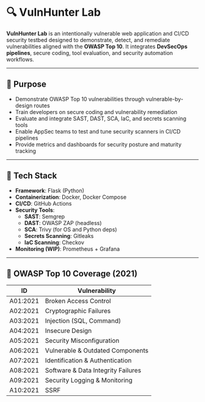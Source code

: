 # 🔍 VulnHunter Lab

**VulnHunter Lab** is an intentionally vulnerable web application and CI/CD security testbed designed to demonstrate, detect, and remediate vulnerabilities aligned with the **OWASP Top 10**. It integrates **DevSecOps pipelines**, secure coding, tool evaluation,
and security automation workflows.

---

## 📌 Purpose

- Demonstrate OWASP Top 10 vulnerabilities through vulnerable-by-design routes
- Train developers on secure coding and vulnerability remediation
- Evaluate and integrate SAST, DAST, SCA, IaC, and secrets scanning tools
- Enable AppSec teams to test and tune security scanners in CI/CD pipelines
- Provide metrics and dashboards for security posture and maturity tracking

---

## 🧰 Tech Stack

- **Framework**: Flask (Python)
- **Containerization**: Docker, Docker Compose
- **CI/CD**: GitHub Actions
- **Security Tools**:
  - **SAST**: Semgrep
  - **DAST**: OWASP ZAP (headless)
  - **SCA**: Trivy (for OS and Python deps)
  - **Secrets Scanning**: Gitleaks
  - **IaC Scanning**: Checkov
- **Monitoring (WIP)**: Prometheus + Grafana

---

## 🔐 OWASP Top 10 Coverage (2021)

| ID         | Vulnerability                    | 
|------------|----------------------------------|
| A01:2021   | Broken Access Control            | 
| A02:2021   | Cryptographic Failures           | 
| A03:2021   | Injection (SQL, Command)         | 
| A04:2021   | Insecure Design                  | 
| A05:2021   | Security Misconfiguration        | 
| A06:2021   | Vulnerable & Outdated Components | 
| A07:2021   | Identification & Authentication  | 
| A08:2021   | Software & Data Integrity Failures | 
| A09:2021   | Security Logging & Monitoring    | 
| A10:2021   | SSRF                              | 
